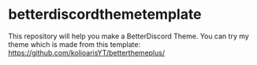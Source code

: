 # betterdiscordthemetemplate
This repository will help you make a BetterDiscord Theme. You can try my theme which is made from this template: https://github.com/kolioarisYT/betterthemeplus/
